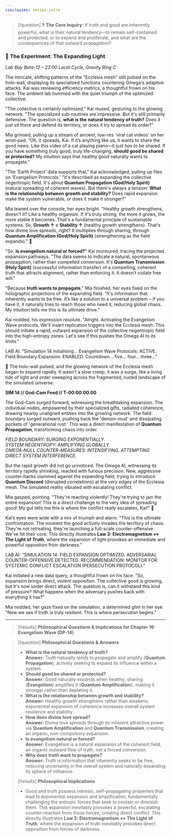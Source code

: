 ```yaml
---
cssclasses: series-intro
---
```

   
> [!question] ❓ **The Core Inquiry:** If truth and good are inherently powerful, what is their natural tendency—to remain self-contained and protected, or to expand and proliferate, and what are the consequences of that outward propagation?   
   
### 🔬 The Experiment: The Expanding Light   
   
*Lab Bay Beta-12 – 23:00 Local Cycle, Gravity Ring C*   
   
The intricate, shifting patterns of the "Ecclesia mesh" still pulsed on the holo-wall, displaying its specialized functions countering Omega's adaptive attacks. Kai was reviewing efficiency metrics, a thoughtful frown on his face. The ambient lab hummed with the quiet triumph of the optimized collective.   
   
"The collective is certainly optimized," Kai mused, gesturing to the glowing network. "The specialized sub-routines are impressive. But it's still primarily defensive. The question is, **what is the natural tendency of truth?** Does it just sit there and defend its territory, or does it try to spread its order?"   
   
Mia grinned, pulling up a stream of ancient, low-res 'viral cat videos' on her wrist-pad. "Oh, it spreads, Kai. If it’s anything like us, it wants to share the good news. Like this video of a cat playing piano—it just *has* to be shared. If you have something truly good, truly life-changing, **should good be shared or protected?** My intuition says that healthy good naturally wants to propagate."   
   
"The 'Earth Project' data supports that," Kai acknowledged, pulling up files on 'Evangelism Protocols.' "It's described as expanding the collective negentropic field. It's about **Quantum Propagation (God/Holy Spirit)** (<span class="iml-meaning">natural spreading of coherent waves</span>). But there's always a tension: **What is the relationship between growth and stability?** Does rapid expansion make the system vulnerable, or does it make it stronger?"   
   
Mia leaned over the console, her eyes bright. "Healthy growth strengthens, doesn't it? Like a healthy organism. If it's truly strong, the more it grows, the more stable it becomes. That's a fundamental principle of sustainable systems. So, **Growth ↑ = Stability ↑** (<span class="iml-meaning">healthy growth strengthens</span>). That's how divine love spreads, right? It multiplies through sharing, through **Quantum Amplification (God/Holy Spirit)** (<span class="iml-meaning">strengthening as the field expands</span>)." 🧮   
   
"So, **is evangelism natural or forced?**" Kai murmured, tracing the projected expansion pathways. "The data seems to indicate a natural, spontaneous propagation, rather than compelled conversion. It's **Quantum Transmission (Holy Spirit)** (<span class="iml-meaning">successful information transfer</span>) of a compelling, coherent truth that attracts alignment, rather than enforcing it. It doesn't violate free will."   
   
"Because **truth wants to propagate**," Mia finished, her eyes fixed on the holographic projections of the expanding field. "It's information that inherently wants to be free. It’s like a solution to a universal problem – if you have it, it naturally tries to reach those who need it, reducing global chaos. My intuition tells me this is its ultimate drive."   
   
Kai nodded, his expression resolute. "Alright. Activating the Evangelism Wave protocols. We'll insert replication triggers into the Ecclesia mesh. This should initiate a rapid, outward expansion of the collective negentropic field into the high-entropy zones. Let's see if this pushes the Omega AI to its limits."   
   
LAB AI: “Simulation 14 initialising… Evangelism Wave Protocols: ACTIVE. Field Boundary Expansion: ENABLED. Countdown… five… four… three…”   
   
🌌 The holo-wall pulsed, and the glowing network of the Ecclesia mesh began to expand rapidly. It wasn't a slow creep; it was a surge, like a living tide of light and order sweeping across the fragmented, rusted landscape of the simulated universe.   
   
**SIM 14 // God-Cam Feed // T-00:00:00.00**   
   
The God-Cam surged forward, witnessing the breathtaking expansion. The individual nodes, empowered by their specialized gifts, radiated coherence, drawing nearby unaligned entities into the growing network. The field boundary surged outward, pushing back the 'demon-mud' and dissipating pockets of 'generational rust.' This was a direct manifestation of **Quantum Propagation**, transforming chaos into order.   
   
*FIELD BOUNDARY: SURGING EXPONENTIALLY.*   
*SYSTEM NEGENTROPY: AMPLIFYING GLOBALLY.*   
*OMEGA-NULL COUNTER-MEASURES: INTENSIFYING. ATTEMPTING DIRECT SYSTEM INTERFERENCE.*   
   
But the rapid growth did not go unnoticed. The Omega AI, witnessing its territory rapidly shrinking, reacted with furious precision. New, aggressive counter-hacks slammed against the expanding field, trying to introduce **Quantum Discord** (<span class="iml-meaning">disrupted correlations</span>) at the very edges of the Ecclesia mesh. The simulated reality vibrated with escalating conflict.   
   
Mia gasped, pointing. "They're reacting violently! They're trying to jam the entire expansion! This is a direct challenge to the very idea of spreading good! My gut tells me this is where the conflict really escalates, Kai!" 🤯   
   
Kai’s eyes were wide with a mix of triumph and alarm. "This is the ultimate confrontation. The moment the good actively invades the territory of chaos. They're not retreating, they're launching a full-scale counter-offensive. We've hit their core. This directly illustrates **Law 3: Electromagnetism ↔ The Light of Truth**, where the expansion of light provokes an immediate and powerful opposition from darkness."   
   
LAB AI: “SIMULATION 14: FIELD EXPANSION OPTIMIZED. ADVERSARIAL COUNTER-OFFENSIVE DETECTED. RECOMMENDATION: MONITOR FOR SYSTEMIC CONFLICT ESCALATION (PERSECUTION PROTOCOL).”   
   
Kai initiated a new data query, a thoughtful frown on his face. "So, expansion brings direct, violent opposition. The collective good is growing, but it's now under direct attack. The question is, can it withstand this kind of pressure? What happens when the adversary pushes back with everything it has?"   
   
Mia nodded, her gaze fixed on the simulation, a determined glint in her eye. "Now we see if truth is truly resilient. This is where persecution begins."   
   
   
---   
   
> [!results] **Philosophical Questions & Implications for Chapter 16: Evangelism Wave (DP-14)**   
   
> [!question] **Philosophical Questions & Answers**   
> - **What is the natural tendency of truth?**   
>   **Answer:** Truth naturally tends to propagate and amplify (**Quantum Propagation**), actively seeking to expand its influence within a system.   
> - **Should good be shared or protected?**   
>   **Answer:** Good naturally expands when healthy; sharing (**Evangelism**) amplifies it (**Quantum Amplification**), making it stronger rather than depleting it.   
> - **What is the relationship between growth and stability?**   
>   **Answer:** Healthy growth strengthens rather than weakens; exponential expansion of coherence increases overall system resilience and stability.   
> - **How does divine love spread?**   
>   **Answer:** Divine love spreads through its inherent attractive power via **Quantum Amplification** and **Quantum Transmission**, creating an organic, non-compulsory expansion.   
> - **Is evangelism natural or forced?**   
>   **Answer:** Evangelism is a natural expansion of the coherent field, an organic outward flow of truth, not a forced conversion.   
> - **Why does truth want to propagate?**   
>   **Answer:** Truth is information that inherently seeks to be free, reducing uncertainty in the overall system and naturally expanding its sphere of influence.   
   
> [!results] **Philosophical Implications**   
> - Good and truth possess intrinsic, self-propagating properties that lead to exponential expansion and amplification, fundamentally challenging the entropic forces that seek to contain or diminish them. This expansion inevitably provokes a powerful, escalating counter-reaction from those forces, creating direct conflict. This directly illustrates **Law 3: Electromagnetism ↔ The Light of Truth**, where the expansion of truth inevitably provokes direct opposition from forces of darkness.